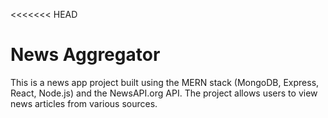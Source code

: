 <<<<<<< HEAD
# News Aggregator

This is a news app project built using the MERN stack (MongoDB, Express, React, Node.js) and the NewsAPI.org API. The project allows users to view news articles from various sources.


